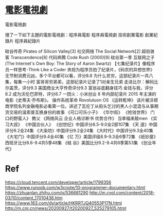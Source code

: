 # [電影電視劇](https://github.com/cutepig123/gitblog/issues/20)

電影電視劇

搜了一下如下主題的電影電視劇：程序員電影 程序員電視劇  技術創業電影 創業紀錄片 程序員紀錄片

硅谷传奇 Pirates of Silicon Valley[3]
社交网络 The Social Network[2]
超验骇客 Transcendence[8]
代码奔腾 Code Rush (2000)[9]
硅谷第一季
互联网之子(The Internet's Own Boy: The Story of Aaron Swartz)
【七集纪录片】像程序员一样思考-Think Like a Coder
央视为程序员拍了纪录片，《码农的异想世界》
无节制消费元凶，多个平台都可以看，评分8.8
为什么贫穷，这部纪录片一共八集，每集一小时
富哥哥穷弟弟，这部纪录片记录了1对亲生兄弟
走进比尔：解码比尔盖茨，评分9.3
美国商业大亨传奇评分9.3
富翁谷底翻身技巧
金钱与我，评分8.2
成为沃伦巴菲特，评分8.7
一团火：小米创业 8 年内部纪录片
 2015 年主演的电影《史蒂夫·乔布斯》。
操作系统革命 Rovolutuon OS
《运转乾坤》 该片被沃顿商学院名列金融电影必看第一位。讲述了瓦伦丁从街头乞讨的黑人小混混与从事期货交易的温索普互换身份的故事
《可口可乐小子》 
《华尔街》
《抢钱世界》
门口的野蛮人》
教父
《网络风云
企业人格诊断书
优势合作》
当幸福来敲men
《实习大叔》
《中国合伙人》
《创世纪》中国评分8.5-9.0全2部107集
《天 道》中国评分9.2全24集
《大染坊》中国评分9.2全24集
《大时代》中国评分9.3全40集
《大宅门》中国评分9.4全40集
《亿 万》美国评级8.9-9.3全6季72集
《纸钞屋》西班牙比分8.6-9.4共5季48集
《硅 谷》美国比分9.2-9.4共6季第53集
《创业年代》
# Ref

https://cloud.tencent.com/developer/article/1799356
https://www.runoob.com/w3cnote/10-programmer-documentary.html
https://zhuanlan.zhihu.com/p/536681290
http://m.cyol.com/content/2018-03/10/content_17010436.htm
https://www.163.com/dy/article/HKRRTJQ40553P17N.html
http://m.cnr.cn/news/20200927/t20200927_525279105.html
